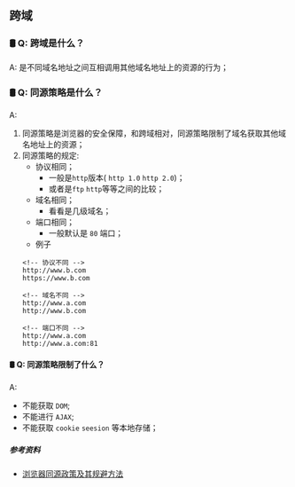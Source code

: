 ## 跨域

### 🛢 Q: 跨域是什么？
A: 是不同域名地址之间互相调用其他域名地址上的资源的行为；

### 🛢 Q: 同源策略是什么？
A: 
1. 同源策略是浏览器的安全保障，和跨域相对，同源策略限制了域名获取其他域名地址上的资源；
2. 同源策略的规定:
    + 协议相同；
        + 一般是`http`版本( `http 1.0` `http 2.0`)；
        + 或者是`ftp` `http`等等之间的比较；
    + 域名相同；
        + 看看是几级域名；
    + 端口相同；
        + 一般默认是 `80` 端口；
    + 例子
    ```
    <!-- 协议不同 -->
    http://www.b.com
    https://www.b.com 

    <!-- 域名不同 -->
    http://www.a.com
    http://www.b.com

    <!-- 端口不同 -->
    http://www.a.com
    http://www.a.com:81
   
    ```

#### 🛢 Q: 同源策略限制了什么？
A: 
- 不能获取 `DOM`;
- 不能进行 `AJAX`;
- 不能获取 `cookie` `seesion` 等本地存储；




















##### 参考资料
- [浏览器同源政策及其规避方法](http://www.ruanyifeng.com/blog/2016/04/same-origin-policy.html)
